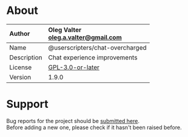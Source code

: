 
# About

| Author       | Oleg Valter<br>[oleg.a.valter@gmail.com](mailto:oleg.a.valter@gmail.com) |
| :----------- | :----------------------- |
| Name | @userscripters/chat-overcharged |
| Description | Chat experience improvements |
| License | [GPL-3.0-or-later](https://spdx.org/licenses/GPL-3.0-or-later) |
| Version | 1.9.0 |


# Support

Bug reports for the project should be [submitted here](https://github.com/userscripters/chat-overcharged/issues).
<br>Before adding a new one, please check if it hasn't been raised before.
  